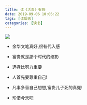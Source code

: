 ```yaml
---
title: 读《活着》有感
date: 2019-09-06 10:05:22
tags: [读后感]
categories: [读书]
---
```


![](下载.jpeg)

* 余华文笔真好,很有代入感

* 富贵就是那个时代的缩影

* 选择比努力重要

* 人首先要尊重自己!

* 凡事多替自己想想,富贵儿子死的真冤!

* 珍惜今天吧    



